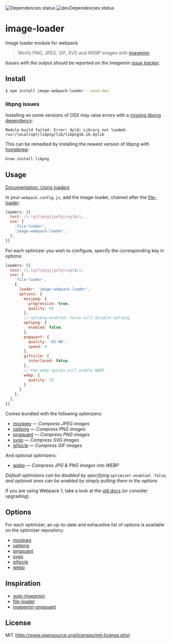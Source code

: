 ![Dependencies status](https://david-dm.org/tcoopman/image-webpack-loader/status.svg)
![devDependencies status](https://david-dm.org/tcoopman/image-webpack-loader/dev-status.svg)

# image-loader

Image loader module for webpack

> Minify PNG, JPEG, GIF, SVG and WEBP images with [imagemin](https://github.com/kevva/imagemin)

*Issues with the output should be reported on the imagemin [issue tracker](https://github.com/kevva/imagemin/issues).*

## Install

```sh
$ npm install image-webpack-loader --save-dev
```

### libpng issues

Installing on some versions of OSX may raise errors with a [missing libpng dependency](https://github.com/tcoopman/image-webpack-loader/issues/51#issuecomment-273597313): 
```
Module build failed: Error: dyld: Library not loaded: /usr/local/opt/libpng/lib/libpng16.16.dylib
```
This can be remedied by installing the newest version of libpng with [homebrew](http://brew.sh/):

```sh
brew install libpng
```

## Usage

[Documentation: Using loaders](https://webpack.js.org/concepts/loaders/)

In your `webpack.config.js`, add the image-loader, chained after the [file-loader](https://github.com/webpack/file-loader):

```js
loaders: [{
  test: /\.(gif|png|jpe?g|svg)$/i,
  use: [
    'file-loader',
    'image-webpack-loader',
  ],
}]
```

For each optimizer you wish to configure, specify the corresponding key in options:

```js
loaders: [{
  test: /\.(gif|png|jpe?g|svg)$/i,
  use: [
    'file-loader',
    {
      loader: 'image-webpack-loader',
      options: {
        mozjpeg: {
          progressive: true,
          quality: 65
        },
        // optipng.enabled: false will disable optipng
        optipng: {
          enabled: false,
        },
        pngquant: {
          quality: '65-90',
          speed: 4
        },
        gifsicle: {
          interlaced: false,
        },
        // the webp option will enable WEBP
        webp: {
          quality: 75
        }
      }
    },
  ],
}]
```

Comes bundled with the following optimizers:

- [mozjpeg](https://github.com/imagemin/imagemin-mozjpeg) — *Compress JPEG images*
- [optipng](https://github.com/kevva/imagemin-optipng) — *Compress PNG images*
- [pngquant](https://github.com/imagemin/imagemin-pngquant) — *Compress PNG images*
- [svgo](https://github.com/kevva/imagemin-svgo) — *Compress SVG images*
- [gifsicle](https://github.com/kevva/imagemin-gifsicle) — *Compress GIF images*

And optional optimizers:

- [webp](https://github.com/imagemin/imagemin-webp) — *Compress JPG & PNG images into WEBP*

_Default optimizers can be disabled by specifying `optimizer.enabled: false`, and optional ones can be enabled by simply putting them in the options_

If you are using Webpack 1, take a look at the [old docs](http://webpack.github.io/docs/using-loaders.html) (or consider upgrading).

## Options

For each optimizer, an up-to-date and exhaustive list of options is available on the optimizer repository:

- [mozjpeg](https://github.com/imagemin/imagemin-mozjpeg#options)
- [optipng](https://github.com/kevva/imagemin-optipng)
- [pngquant](https://github.com/imagemin/imagemin-optipng#options)
- [svgo](https://github.com/imagemin/imagemin-svgo#options)
- [gifsicle](https://github.com/imagemin/imagemin-gifsicle#options)
- [webp](https://github.com/imagemin/imagemin-webp#options)

## Inspiration

* [gulp-imagemin](https://github.com/sindresorhus/gulp-imagemin)
* [file-loader](https://github.com/webpack/file-loader)
* [imagemin-pngquant](https://github.com/imagemin/imagemin-pngquant)

## License

MIT (http://www.opensource.org/licenses/mit-license.php)
